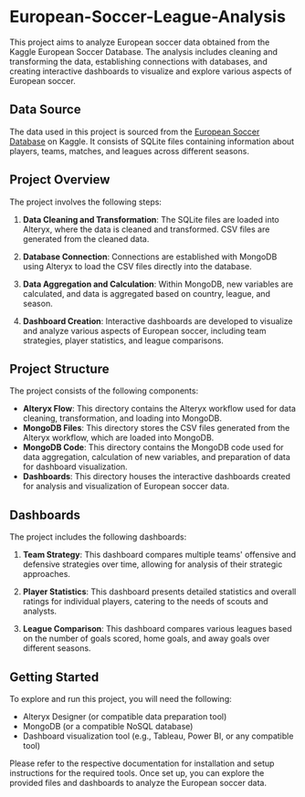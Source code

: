 # European-Soccer-League-Analysis

This project aims to analyze European soccer data obtained from the Kaggle European Soccer Database. The analysis includes cleaning and transforming the data, establishing connections with databases, and creating interactive dashboards to visualize and explore various aspects of European soccer.

## Data Source

The data used in this project is sourced from the [European Soccer Database](https://www.kaggle.com/datasets/hugomathien/soccer) on Kaggle. It consists of SQLite files containing information about players, teams, matches, and leagues across different seasons.

## Project Overview

The project involves the following steps:

1. **Data Cleaning and Transformation**: The SQLite files are loaded into Alteryx, where the data is cleaned and transformed. CSV files are generated from the cleaned data.

2. **Database Connection**: Connections are established with MongoDB using Alteryx to load the CSV files directly into the database.

3. **Data Aggregation and Calculation**: Within MongoDB, new variables are calculated, and data is aggregated based on country, league, and season.

4. **Dashboard Creation**: Interactive dashboards are developed to visualize and analyze various aspects of European soccer, including team strategies, player statistics, and league comparisons.

## Project Structure

The project consists of the following components:

- **Alteryx Flow**: This directory contains the Alteryx workflow used for data cleaning, transformation, and loading into MongoDB.
- **MongoDB Files**: This directory stores the CSV files generated from the Alteryx workflow, which are loaded into MongoDB.
- **MongoDB Code**: This directory contains the MongoDB code used for data aggregation, calculation of new variables, and preparation of data for dashboard visualization.
- **Dashboards**: This directory houses the interactive dashboards created for analysis and visualization of European soccer data.

## Dashboards

The project includes the following dashboards:

1. **Team Strategy**: This dashboard compares multiple teams' offensive and defensive strategies over time, allowing for analysis of their strategic approaches.

2. **Player Statistics**: This dashboard presents detailed statistics and overall ratings for individual players, catering to the needs of scouts and analysts.

3. **League Comparison**: This dashboard compares various leagues based on the number of goals scored, home goals, and away goals over different seasons.

## Getting Started

To explore and run this project, you will need the following:

- Alteryx Designer (or compatible data preparation tool)
- MongoDB (or a compatible NoSQL database)
- Dashboard visualization tool (e.g., Tableau, Power BI, or any compatible tool)

Please refer to the respective documentation for installation and setup instructions for the required tools. Once set up, you can explore the provided files and dashboards to analyze the European soccer data.
